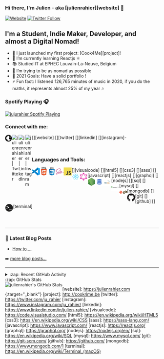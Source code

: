 ### Hi there, I'm Julien - aka [julienrahier][website] 👋

[![Website](https://img.shields.io/website?label=julienrahier.com&style=for-the-badge&url=http%3A%2F%2Fjulienrahier.com)](http://julienrahier.com)
[![Twitter Follow](https://img.shields.io/twitter/follow/ju_rahier?color=1DA1F2&logo=twitter&style=for-the-badge)](https://twitter.com/intent/follow?original_referer=https%3A%2F%2Fgithub.com%2Fju_rahier&screen_name=ju_rahier)

## I'm a Student, Indie Maker, Developer, and almost a Digital Nomad!

- 🔭 I just launched my first project: [Cook4Me][project]!
- 🌱 I’m currently learning Reactjs ⚛️
- 📚 Studied IT at EPHEC Louvain-La-Neuve, Belgium
- 👯 I’m trying to be as nomad as possible
- 🥅 2021 Goals: Have a solid portfolio !
- ⚡ Fun fact: I listened 126,765 minutes of music in 2020, if you do the maths, it represents almost 25% of my year 🎶

### Spotify Playing 🎧

[<img src="https://novatorem-git-master.jju17.vercel.app/api/spotify" alt="jujurahier Spotify Playing" width="350" />](https://open.spotify.com/user/jujurahier?si=i8Orxb0RTamB3puQH1WYUg)

### Connect with me:

[<img align="left" alt="julienrahier.com" width="22px" src="https://raw.githubusercontent.com/iconic/open-iconic/master/svg/globe.svg" />][website]
[<img align="left" alt="julienrahier | Twitter" width="22px" src="https://cdn.jsdelivr.net/npm/simple-icons@v3/icons/twitter.svg" />][twitter]
[<img align="left" alt="julienrahier | LinkedIn" width="22px" src="https://cdn.jsdelivr.net/npm/simple-icons@v3/icons/linkedin.svg" />][linkedin]
[<img align="left" alt="julienrahier | Instagram" width="22px" src="https://cdn.jsdelivr.net/npm/simple-icons@v3/icons/instagram.svg" />][instagram]-

<br />

### Languages and Tools:

[<img align="left" alt="Visual Studio Code" width="26px" src="https://raw.githubusercontent.com/github/explore/80688e429a7d4ef2fca1e82350fe8e3517d3494d/topics/visual-studio-code/visual-studio-code.png" />][visualcode]
[<img align="left" alt="HTML5" width="26px" src="https://raw.githubusercontent.com/github/explore/80688e429a7d4ef2fca1e82350fe8e3517d3494d/topics/html/html.png" />][html5]
[<img align="left" alt="CSS3" width="26px" src="https://raw.githubusercontent.com/github/explore/80688e429a7d4ef2fca1e82350fe8e3517d3494d/topics/css/css.png" />][css3]
[<img align="left" alt="Sass" width="26px" src="https://raw.githubusercontent.com/github/explore/80688e429a7d4ef2fca1e82350fe8e3517d3494d/topics/sass/sass.png" />][sass]
[<img align="left" alt="JavaScript" width="26px" src="https://raw.githubusercontent.com/github/explore/80688e429a7d4ef2fca1e82350fe8e3517d3494d/topics/javascript/javascript.png" />][javascript]
[<img align="left" alt="React" width="26px" src="https://raw.githubusercontent.com/github/explore/80688e429a7d4ef2fca1e82350fe8e3517d3494d/topics/react/react.png" />][reactjs]
[<img align="left" alt="GraphQL" width="26px" src="https://raw.githubusercontent.com/github/explore/80688e429a7d4ef2fca1e82350fe8e3517d3494d/topics/graphql/graphql.png" />][graphql]
[<img align="left" alt="Node.js" width="26px" src="https://raw.githubusercontent.com/github/explore/80688e429a7d4ef2fca1e82350fe8e3517d3494d/topics/nodejs/nodejs.png" />][nodejs]
[<img align="left" alt="SQL" width="26px" src="https://raw.githubusercontent.com/github/explore/80688e429a7d4ef2fca1e82350fe8e3517d3494d/topics/sql/sql.png" />][sql]
[<img align="left" alt="MySQL" width="26px" src="https://raw.githubusercontent.com/github/explore/80688e429a7d4ef2fca1e82350fe8e3517d3494d/topics/mysql/mysql.png" />][mysql]
[<img align="left" alt="MongoDB" width="26px" src="https://raw.githubusercontent.com/github/explore/80688e429a7d4ef2fca1e82350fe8e3517d3494d/topics/mongodb/mongodb.png" />][mongodb]
[<img align="left" alt="Git" width="26px" src="https://raw.githubusercontent.com/github/explore/80688e429a7d4ef2fca1e82350fe8e3517d3494d/topics/git/git.png" />][git]
[<img align="left" alt="GitHub" width="26px" src="https://raw.githubusercontent.com/github/explore/78df643247d429f6cc873026c0622819ad797942/topics/github/github.png" />][github]
[<img align="left" alt="Terminal" width="26px" src="https://raw.githubusercontent.com/github/explore/80688e429a7d4ef2fca1e82350fe8e3517d3494d/topics/terminal/terminal.png" />][terminal]

<br />
<br />

---

### 📕 Latest Blog Posts

<!-- BLOG-POST-LIST:START -->

- [How to ...](https://cook4me.be)

<!-- BLOG-POST-LIST:END -->

➡️ [more blog posts...](https://julienrahier.com)

---

<details>
  <summary>:zap: Recent GitHub Activity</summary>
  
<!--START_SECTION:activity-->

<!--END_SECTION:activity-->

</details>


  <summary>:zap: GitHub Stats</summary>

  <img align="left" alt="julienrahier's GitHub Stats" src="https://github-readme-stats.vercel.app/api?username=Jju17&count_private=true&show_icons=true&hide_border=true" />



[website]: https://julienrahier.com {:target="_blank"}
[project]: http://cook4me.be
[twitter]: https://twitter.com/ju_rahier
[instagram]: https://www.instagram.com/ju_rahier/
[linkedin]: https://www.linkedin.com/in/julien-rahier/
[visualcode]: https://code.visualstudio.com/
[html5]: https://en.wikipedia.org/wiki/HTML5
[css3]: https://en.wikipedia.org/wiki/CSS
[sass]: https://sass-lang.com/
[javascript]: https://www.javascript.com/
[reactjs]: https://reactjs.org/
[graphql]: https://graphql.org/
[nodejs]: https://nodejs.org/en/
[sql]: https://en.wikipedia.org/wiki/SQL
[mysql]: https://www.mysql.com/
[git]: https://git-scm.com/
[github]: https://github.com/
[mongodb]: https://www.mongodb.com/1
[terminal]: https://en.wikipedia.org/wiki/Terminal_(macOS)
